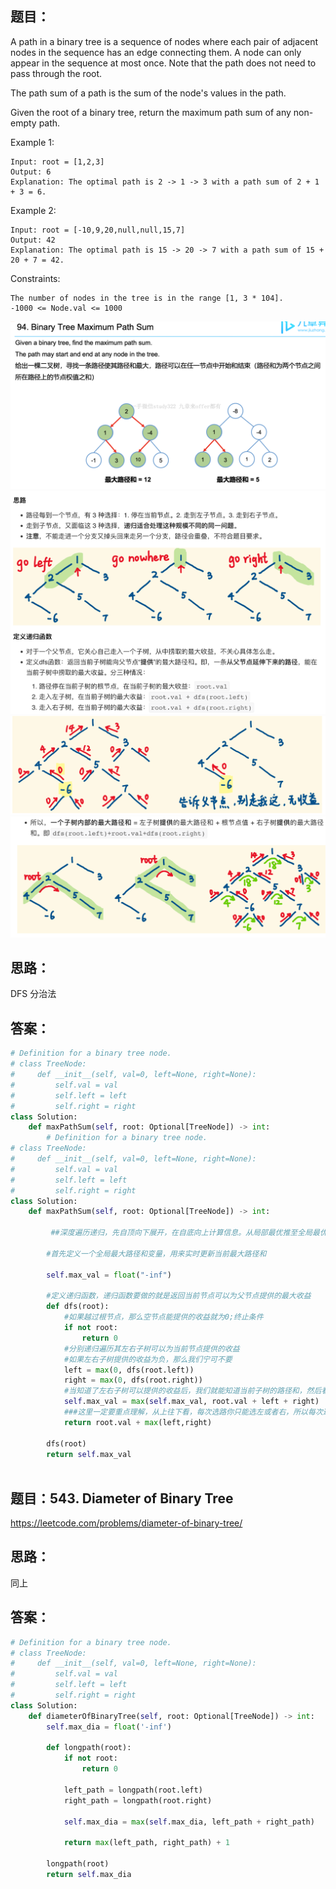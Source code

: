 ## 题目：
A path in a binary tree is a sequence of nodes where each pair of adjacent nodes in the sequence has an edge connecting them. A node can only appear in the sequence at most once. Note that the path does not need to pass through the root.

The path sum of a path is the sum of the node's values in the path.

Given the root of a binary tree, return the maximum path sum of any non-empty path.


Example 1:
```
Input: root = [1,2,3]
Output: 6
Explanation: The optimal path is 2 -> 1 -> 3 with a path sum of 2 + 1 + 3 = 6.
```
Example 2:
```
Input: root = [-10,9,20,null,null,15,7]
Output: 42
Explanation: The optimal path is 15 -> 20 -> 7 with a path sum of 15 + 20 + 7 = 42.
``` 
Constraints:
```
The number of nodes in the tree is in the range [1, 3 * 104].
-1000 <= Node.val <= 1000
```
![c](https://github.com/SSRRBB/Leetcode/blob/main/Images/110.png)
![c](https://github.com/SSRRBB/Leetcode/blob/main/Images/355.png)
![c](https://github.com/SSRRBB/Leetcode/blob/main/Images/356.png)
![c](https://github.com/SSRRBB/Leetcode/blob/main/Images/357.png)
## 思路：
DFS 分治法

## 答案：
```python
# Definition for a binary tree node.
# class TreeNode:
#     def __init__(self, val=0, left=None, right=None):
#         self.val = val
#         self.left = left
#         self.right = right
class Solution:
    def maxPathSum(self, root: Optional[TreeNode]) -> int:
        # Definition for a binary tree node.
# class TreeNode:
#     def __init__(self, val=0, left=None, right=None):
#         self.val = val
#         self.left = left
#         self.right = right
class Solution:
    def maxPathSum(self, root: Optional[TreeNode]) -> int:
    
         ##深度遍历递归，先自顶向下展开，在自底向上计算信息。从局部最优推至全局最优。
    
        #首先定义一个全局最大路径和变量，用来实时更新当前最大路径和
   
        self.max_val = float("-inf")
    
        #定义递归函数，递归函数要做的就是返回当前节点可以为父节点提供的最大收益
        def dfs(root):
            #如果越过根节点，那么空节点能提供的收益就为0;终止条件
            if not root:
                return 0 
            #分别递归遍历其左右子树可以为当前节点提供的收益
            #如果左右子树提供的收益为负，那么我们宁可不要
            left = max(0, dfs(root.left))
            right = max(0, dfs(root.right))
            #当知道了左右子树可以提供的收益后，我们就能知道当前子树的路径和，然后看是否足以更新max_val
            self.max_val = max(self.max_val, root.val + left + right)
            ###这里一定要重点理解，从上往下看，每次选路你只能选左或者右，所以每次递归返回的其实是当前节点可以为父节点提供的收益
            return root.val + max(left,right)
        
        dfs(root)
        return self.max_val
   
```

## 题目：543. Diameter of Binary Tree
https://leetcode.com/problems/diameter-of-binary-tree/

## 思路：
同上

## 答案：
```python
# Definition for a binary tree node.
# class TreeNode:
#     def __init__(self, val=0, left=None, right=None):
#         self.val = val
#         self.left = left
#         self.right = right
class Solution:
    def diameterOfBinaryTree(self, root: Optional[TreeNode]) -> int:
        self.max_dia = float('-inf')
        
        def longpath(root):
            if not root:
                return 0
            
            left_path = longpath(root.left)
            right_path = longpath(root.right)
            
            self.max_dia = max(self.max_dia, left_path + right_path)
            
            return max(left_path, right_path) + 1
        
        longpath(root)
        return self.max_dia

```
